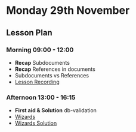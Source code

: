 # Monday 29th November

## Lesson Plan

### Morning 09:00 - 12:00

+ **Recap** Subdocuments
+ **Recap** References in documents
+ Subdocuments vs References
+ [Lesson Recording](https://us02web.zoom.us/rec/share/7f3_qZkZCD2NpPLrPu0pqNsDGY9Ct4YFMrLg2m0opefRdAv7bdXTApreQYq3hOeL.980fCPFufXf9EQsA)

### Afternoon 13:00 - 16:15

+ **First aid & Solution** db-validation
+ [Wizards](https://github.com/FrancoSpeziali/db-wizards)
+ [Wizards Solution](https://github.com/FrancoSpeziali/db-wizards-solution)
